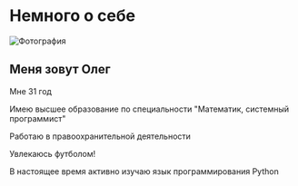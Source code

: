 # Немного о себе
<image src="/images/фото.jpg" alt="Фотография">

## Меня зовут Олег

Мне 31 год

Имею высшее образование по специальности "Математик, системный программист"

Работаю в правоохранительной деятельности

Увлекаюсь футболом!

В настоящее время активно изучаю язык программирования Python
